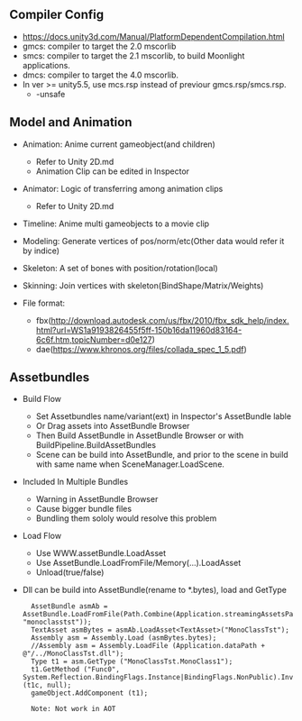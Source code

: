 ## Compiler Config
- https://docs.unity3d.com/Manual/PlatformDependentCompilation.html
- gmcs: compiler to target the 2.0 mscorlib
- smcs: compiler to target the 2.1 mscorlib, to build Moonlight applications.
- dmcs: compiler to target the 4.0 mscorlib.
- In ver >= unity5.5, use mcs.rsp instead of previour gmcs.rsp/smcs.rsp.
    - -unsafe
## Model and Animation
- Animation: Anime current gameobject(and children)
    - Refer to Unity 2D.md
    - Animation Clip can be edited in Inspector
- Animator: Logic of transferring among animation clips
    - Refer to Unity 2D.md
- Timeline: Anime multi gameobjects to a movie clip

- Modeling: Generate vertices of pos/norm/etc(Other data would refer it by indice)
- Skeleton: A set of bones with position/rotation(local)
- Skinning: Join vertices with skeleton(BindShape/Matrix/Weights)
- File format:
    - fbx(http://download.autodesk.com/us/fbx/2010/fbx_sdk_help/index.html?url=WS1a9193826455f5ff-150b16da11960d83164-6c6f.htm,topicNumber=d0e127)
    - dae(https://www.khronos.org/files/collada_spec_1_5.pdf)
## Assetbundles
- Build Flow
    - Set Assetbundles name/variant(ext) in Inspector's AssetBundle lable
    - Or Drag assets into AssetBundle Browser
    - Then Build AssetBundle in AssetBundle Browser or with BuildPipeline.BuildAssetBundles
    - Scene can be build into AssetBundle, and prior to the scene in build with same name when SceneManager.LoadScene.
- Included In Multiple Bundles
    - Warning in AssetBundle Browser
    - Cause bigger bundle files
    - Bundling them sololy would resolve this problem
- Load Flow
    - Use WWW.assetBundle.LoadAsset
    - Use AssetBundle.LoadFromFile/Memory(...).LoadAsset
    - Unload(true/false)
- Dll can be build into AssetBundle(rename to *.bytes), load and GetType

        AssetBundle asmAb = AssetBundle.LoadFromFile(Path.Combine(Application.streamingAssetsPath, "monoclasstst"));
        TextAsset asmBytes = asmAb.LoadAsset<TextAsset>("MonoClassTst");
        Assembly asm = Assembly.Load (asmBytes.bytes);
        //Assembly asm = Assembly.LoadFile (Application.dataPath + @"/../MonoClassTst.dll");
		Type t1 = asm.GetType ("MonoClassTst.MonoClass1");
        t1.GetMethod ("Func0", System.Reflection.BindingFlags.Instance|BindingFlags.NonPublic).Invoke (t1c, null);
        gameObject.AddComponent (t1);

        Note: Not work in AOT